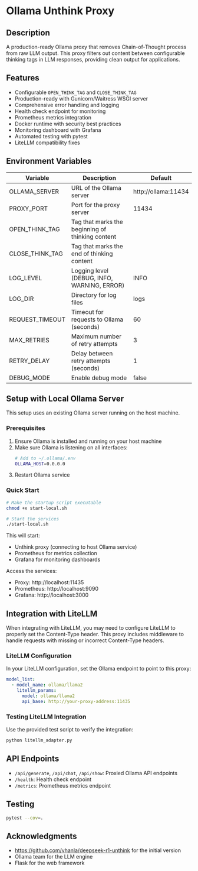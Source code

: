 # Ollama Unthink Proxy

## Description

A production-ready Ollama proxy that removes Chain-of-Thought process from
raw LLM output. This proxy filters out content between configurable thinking tags
in LLM responses, providing clean output for applications.

## Features

- Configurable `OPEN_THINK_TAG` and `CLOSE_THINK_TAG`
- Production-ready with Gunicorn/Waitress WSGI server
- Comprehensive error handling and logging
- Health check endpoint for monitoring
- Prometheus metrics integration
- Docker runtime with security best practices
- Monitoring dashboard with Grafana
- Automated testing with pytest
- LiteLLM compatibility fixes

## Environment Variables

| Variable | Description | Default |
|----------|-------------|---------|
| OLLAMA_SERVER | URL of the Ollama server | http://ollama:11434 |
| PROXY_PORT | Port for the proxy server | 11434 |
| OPEN_THINK_TAG | Tag that marks the beginning of thinking content | <think> |
| CLOSE_THINK_TAG | Tag that marks the end of thinking content | </think> |
| LOG_LEVEL | Logging level (DEBUG, INFO, WARNING, ERROR) | INFO |
| LOG_DIR | Directory for log files | logs |
| REQUEST_TIMEOUT | Timeout for requests to Ollama (seconds) | 60 |
| MAX_RETRIES | Maximum number of retry attempts | 3 |
| RETRY_DELAY | Delay between retry attempts (seconds) | 1 |
| DEBUG_MODE | Enable debug mode | false |

## Setup with Local Ollama Server

This setup uses an existing Ollama server running on the host machine.

### Prerequisites

1. Ensure Ollama is installed and running on your host machine
2. Make sure Ollama is listening on all interfaces:
   ```bash
   # Add to ~/.ollama/.env
   OLLAMA_HOST=0.0.0.0
   ```
3. Restart Ollama service

### Quick Start

```bash
# Make the startup script executable
chmod +x start-local.sh

# Start the services
./start-local.sh
```

This will start:
- Unthink proxy (connecting to host Ollama service)
- Prometheus for metrics collection
- Grafana for monitoring dashboards

Access the services:
- Proxy: http://localhost:11435
- Prometheus: http://localhost:9090
- Grafana: http://localhost:3000

## Integration with LiteLLM

When integrating with LiteLLM, you may need to configure LiteLLM to properly set the Content-Type header. This proxy includes middleware to handle requests with missing or incorrect Content-Type headers.

### LiteLLM Configuration

In your LiteLLM configuration, set the Ollama endpoint to point to this proxy:

```yaml
model_list:
  - model_name: ollama/llama2
    litellm_params:
      model: ollama/llama2
      api_base: http://your-proxy-address:11435
```

### Testing LiteLLM Integration

Use the provided test script to verify the integration:

```bash
python litellm_adapter.py
```

## API Endpoints

- `/api/generate`, `/api/chat`, `/api/show`: Proxied Ollama API endpoints
- `/health`: Health check endpoint
- `/metrics`: Prometheus metrics endpoint

## Testing

```bash
pytest --cov=.
```

## Acknowledgments

- https://github.com/vhanla/deepseek-r1-unthink for the initial version
- Ollama team for the LLM engine
- Flask for the web framework